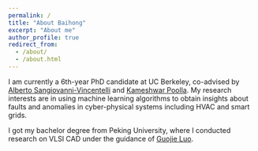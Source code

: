 ```yaml
---
permalink: /
title: "About Baihong"
excerpt: "About me"
author_profile: true
redirect_from: 
  - /about/
  - /about.html
---
```


I am currently a 6th-year PhD candidate at UC Berkeley, co-advised by [Alberto Sangiovanni-Vincentelli](http://people.eecs.berkeley.edu/~alberto/) and [Kameshwar Poolla](https://www2.eecs.berkeley.edu/Faculty/Homepages/poolla.html). My research interests are in using machine learning algorithms to obtain insights about faults and anomalies in cyber-physical systems including HVAC and smart grids.

I got my bachelor degree from Peking University, where I conducted research on VLSI CAD under the guidance of [Guojie Luo](https://ceca.pku.edu.cn/en/people_/faculty_/guojie_luo/index.htm).